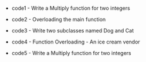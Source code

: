 #
- code1 - Write a Multiply function for two integers

- code2 - Overloading the main function

- code3 - Write two subclasses named Dog and Cat

- code4 - Function Overloading - An ice cream vendor

- code5 - Write a Multiply function for two integers
#